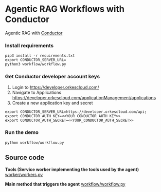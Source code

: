 # Agentic RAG Workflows with Conductor
Agentic RAG with [Conductor](https://github.com/conductor-oss/conductor)

### Install requirements
```shell
pip3 install -r requirements.txt
export CONDUCTOR_SERVER_URL=
python3 workflow/workflow.py 
```

### Get Conductor developer account keys
1. Login to https://developer.orkescloud.com/
2. Navigate to Applications https://developer.orkescloud.com/applicationManagement/applications
3. Create a new application key and secret

```shell
export CONDUCTOR_SERVER_URL=https://developer.orkescloud.com/api;
export CONDUCTOR_AUTH_KEY=<<YOUR_CONDUCTOR_AUTH_KEY>>
export CONDUCTOR_AUTH_SECRET=<<YOUR_CONDUCTOR_AUTH_SECRET>>
```

### Run the demo
```shell
python workflow/workflow.py
```

## Source code

**Tools (Service worker implementing the tools used by the agent)**
[worker/workers.py](worker/workers.py)

**Main method that triggers the agent**
[workflow/workflow.py](workflow/workflow.py)

